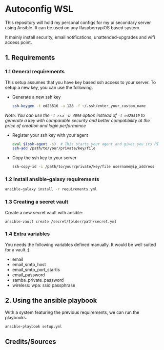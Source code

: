# Autoconfig WSL

This repository will hold my personal configs for my pi secondary server using Ansible.
It can be used on any RaspberrypiOS based system.

It mainly install security, email notifications, unattended-upgrades and wifi access point.

## 1. Requirements

### 1.1 General requirements

This setup assumes that you have key based ssh access to your server.
To setup a new key, you can use the following.

* Generate a new ssh key

    ```sh
    ssh-keygen -t ed25516 -a 128 -f ~/.ssh/enter_your_custom_name
    ```

*Note: You can use the ```-t rsa -b 4096``` option instead of ```-t ed25519``` to generate a key with comparable security and better compatibility at the price of creation and login performance*

* Register your ssh key with your agent

    ```sh
    eval $(ssh-agent -s)  # This starts your agent and gives you its PID
    ssh-add /path/to/your/private/key/file
    ```

* Copy the ssh key to your server

    ```sh
    ssh-copy-id -i /path/to/your/private/key/file username@ip_address
    ```

### 1.2 Install ansible-galaxy requirements

```sh
ansible-galaxy install -r requirements.yml
```

### 1.3 Creating a secret vault

Create a new secret vault with ansible:

```bash
ansible-vault create /secret/folder/path/secret.yml
```

### 1.4 Extra variables

You needs the following variables defined manually.
It would be well suited for a vault ;)

* email
* email_smtp_host
* email_smtp_port_startls
* email_password
* samba_private_password
* wireless:
    wpa:
        ssid
        passphrase

## 2. Using the ansible playbook

With a system featuring the previous requirements, we can run the playbooks.

```bash
ansible-playbook setup.yml
```

## Credits/Sources
